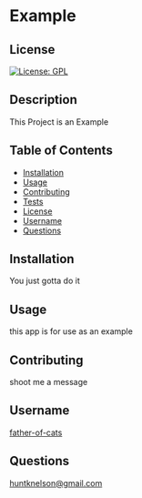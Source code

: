 # Example
## License
[![License: GPL](https://img.shields.io/badge/License-GPL-yellow.svg)](https://opensource.org/licenses/GPL)
## Description
This Project is an Example
## Table of Contents
* [Installation](#installation)
* [Usage](#usage)
* [Contributing](#contributing)
* [Tests](#tests)
* [License](#license)
* [Username](#username)
* [Questions](#questions)
## Installation
You just gotta do it
## Usage
this app is for use as an example
## Contributing
shoot me a message
## Username
[father-of-cats](https://www.github.com/father-of-cats)
## Questions
[huntknelson@gmail.com](huntknelson@gmail.com)

